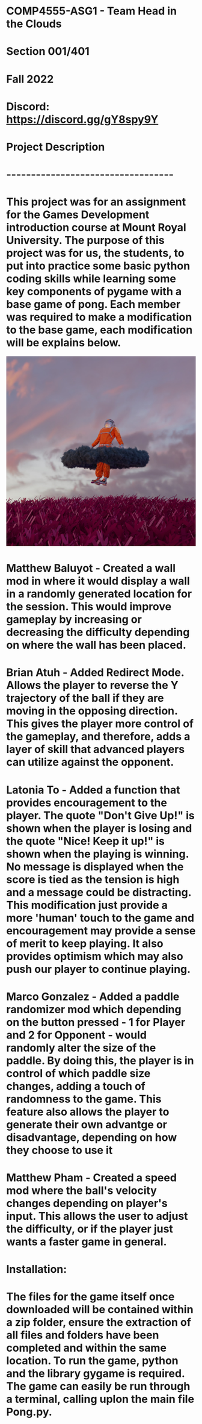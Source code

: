 # COMP4555-ASG1 - Team Head in the Clouds

# Section 001/401

# Fall 2022

# Discord: https://discord.gg/gY8spy9Y

# Project Description
# ----------------------------------
# This project was for an assignment for the Games Development introduction course at Mount Royal University. The purpose of this project was for us, the students, to put into practice some basic python coding skills while learning some key components of pygame with a base game of pong. Each member was required to make a modification to the base game, each modification will be explains below. 

![My Image](group_image.jpg)

# Matthew Baluyot - Created a wall mod in where it would display a wall in a randomly generated location for the session. This would improve gameplay by increasing or decreasing the difficulty depending on where the wall has been placed.

# Brian Atuh - Added Redirect Mode. Allows the player to reverse the Y trajectory of the ball if they are moving in the opposing direction. This gives the player more control of the gameplay, and therefore, adds a layer of skill that advanced players can utilize against the opponent.

# Latonia To - Added a function that provides encouragement to the player. The quote "Don't Give Up!" is shown when the player is losing and the quote "Nice! Keep it up!" is shown when the playing is winning. No message is displayed when the score is tied as the tension is high and a message could be distracting. This modification just provide a more 'human' touch to the game and encouragement may provide a sense of merit to keep playing. It also provides optimism which may also push our player to continue playing.

# Marco Gonzalez - Added a paddle randomizer mod which depending on the button pressed - 1 for Player and 2 for Opponent - would randomly alter the size of the paddle. By doing this, the player is in control of which paddle size changes, adding a touch of randomness to the game. This feature also allows the player to generate their own advantge or disadvantage, depending on how they choose to use it

# Matthew Pham - Created a speed mod where the ball's velocity changes depending on player's input. This allows the user to adjust the difficulty, or if the player just wants a faster game in general.


# Installation:
# The files for the game itself once downloaded will be contained within a zip folder, ensure the extraction of all files and folders have been completed and within the same location. To run the game, python and the library gygame is required. The game can easily be run through a terminal, calling uplon the main file Pong.py.  

